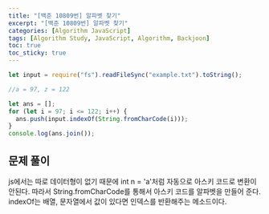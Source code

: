 ```yaml
---
title: "[백준 10809번] 알파벳 찾기"
excerpt: "[백준 10809번] 알파벳 찾기"
categories: [Algorithm JavaScript]
tags: [Algorithm Study, JavaScript, Algorithm, Backjoon]
toc: true
toc_sticky: true
---
```


```javascript
let input = require("fs").readFileSync("example.txt").toString();

//a = 97, z = 122

let ans = [];
for (let i = 97; i <= 122; i++) {
  ans.push(input.indexOf(String.fromCharCode(i)));
}
console.log(ans.join());
```

## 문제 풀이

js에서는 따로 데이터형이 없기 때문에 int n = 'a'처럼 자동으로 아스키 코드로 변환이 안된다. 따라서 String.fromCharCode를 통해서 아스키 코드를 알파벳을 만들어 준다.
indexOf는 배열, 문자열에서 값이 있다면 인덱스를 반환해주는 메소드이다.
